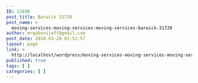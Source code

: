 ```yaml
---
ID: 13890
post_title: Barwick 31720
post_name: >
  moving-services-moving-services-moving-services-barwick-31720
author: mrgabonijeff@gmail.com
post_date: 2018-03-28 01:51:57
layout: page
link: >
  http://localhost/wordpress/moving-services-moving-services-moving-services-barwick-31720/
published: true
tags: [ ]
categories: [ ]
---
```

